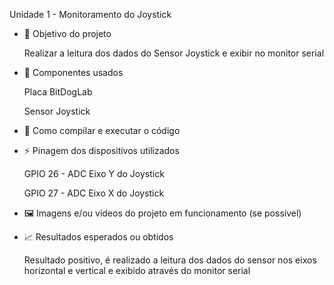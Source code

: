 Unidade 1  - Monitoramento do Joystick

- 🎯 Objetivo do projeto

  Realizar a leitura dos dados do Sensor Joystick e exibir no monitor serial

  

- 🔧 Componentes usados

  Placa BitDogLab

  Sensor Joystick

  

- 💾 Como compilar e executar o código

  

  

- ⚡ Pinagem dos dispositivos utilizados

  GPIO 26 - ADC Eixo Y do Joystick

  GPIO 27 - ADC Eixo X do Joystick

  

- 🖼️ Imagens e/ou vídeos do projeto em funcionamento (se possível)

  

- 📈 Resultados esperados ou obtidos

  Resultado positivo, é realizado a leitura dos dados do sensor nos eixos horizontal e vertical e exibido através do monitor serial